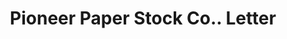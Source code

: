 ---
doi: 10.7916/D8989K2X
date_other: '1914'
date_other_textual: '1914'
form: correspondence
genre:
- Letters (correspondence)
name:
- Pioneer Paper Stock Co.
object_in_context_url: https://biggert.cul.columbia.edu/items/view/ave_biggert_00234
subject_hierarchical_geographic:
- Chicago, Illinois, United States
subject_name:
- Pioneer Paper Stock Co.
title: Pioneer Paper Stock Co.. Letter
sort_title: Pioneer Paper Stock Co.. Letter
call_number: ave_biggert_00234
coordinates:
- 41.83694444444445,-87.68472222222222
pid: ave_biggert_00234
identifiers: ave_biggert_00234
thumbnail: false
permalink: /biggert/ave_biggert_00234/
layout: iiif-image-page
---
